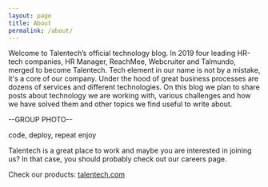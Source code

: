 ```yaml
---
layout: page
title: About
permalink: /about/
---
```


Welcome to Talentech’s official technology blog.
In 2019 four leading HR-tech companies, HR Manager, ReachMee, Webcruiter and Talmundo, merged to become Talentech. Tech element in our name is not by a mistake, it's a core of our company. Under the hood of great business processes are dozens of services and different technologies. 
On this blog we plan to share posts about technology we are working with, various challenges and how we have solved them and other topics we find useful to write about. 
   
--GROUP PHOTO--

code, deploy, repeat
enjoy




Talentech is a great place to work and maybe you are interested in joining us? In that case, you should probably check out our careers page.

Check our products: [talentech.com](http://talentech.com/)